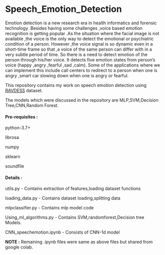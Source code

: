 # Speech_Emotion_Detection
   
   Emotion detection is a new research era in health informatics and forensic technology
.Besides having some challenges ,voice based emotion recognition is getting popular .As
the situation where the facial image is not available ,the voice is the only way to detect
the emotional or psychiatric condition of a person. 
However ,the voice signal is so dynamic even in a short-time frame so that ,a voice of the same person can differ with in
a very subtle period of time. So there is a need to detect emotion of the person through
his/her voice. It detects five emotion states from person’s voice (happy ,angry ,fearful
,sad ,calm). Some of the applications where we can implement this include call centers
to redirect to a person when one is angry ,smart car slowing down when one is angry or
fearful.

This repository contains my work on speech emotion detection using  <a href="https://zenodo.org/record/1188976#.Xl-poCEzZ0w" > RAVDESS</a> dataset.

The models which were discussed in the repository are MLP,SVM,Decision Tree,CNN,Random Forest.
 
 <h4>Pre-requisites : </h4>
    <p>python-3.7+</p>
    <p>librosa</p>
    <p>numpy</p>
    <p>sklearn</p>
    <p>soundfile</p>
 <h4> Details :</h4>
   <p>utils.py                - Contains extraction of features,loading dataset functions</p>
   <p>loading_data.py         - Contains dataset loading,splitting data</p>
   <p>mlpclassifier.py        - Contains mlp model code</p>
   <p>Using_ml_algorithms.py  - Contains SVM,randomforest,Decision tree Models.</p>
   <p>CNN_speechemotion.ipynb - Consists of CNN-1d model</p>
<b>NOTE :</b> Remaining .ipynb files were same as above files but shared from google colab.
   
 
 

